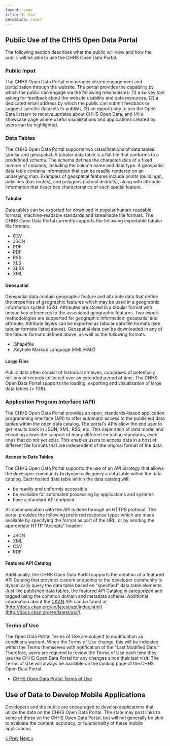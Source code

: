 ```yaml
---
layout: page
title: 5. Use
permalink: /use/
---
```


## Public Use of the CHHS Open Data Portal

The following section describes what the public will view and how the public will be able to use the CHHS Open Data Portal.

### Public Input

The CHHS Open Data Portal encourages citizen engagement and participation through the website. The portal provides the capability by which the public can engage via the following mechanisms: (1) a survey tool asking for feedback about the website usability and data resources, (2) a dedicated email address by which the public can submit feedback or suggest specific datasets to publish, (3) an opportunity to join the Open Data listserv to receive updates about CHHS Open Data, and (4) a showcase page where useful visualizations and applications created by users can be highlighted.

### Data Tables

The CHHS Open Data Portal supports two classifications of data tables: tabular and geospatial. A tabular data table is a flat file that conforms to a predefined schema. The schema defines the characteristics of a fixed number of columns, including the column name and data type. A geospatial data table contains information that can be readily rendered on an underlying map. Examples of geospatial features include points (buildings), polylines (bus routes), and polygons (school districts), along with attribute information that describes characteristics of each spatial feature.

#### Tabular

Data tables can be exported for download in popular human-readable formats, machine-readable standards and streamable file formats. The CHHS Open Data Portal currently supports the following exportable tabular file formats:

- CSV
- JSON
- PDF
- RDF
- RSS
- XLS
- XLSX
- XML

#### Geospatial

Geospatial data contain geographic feature and attribute data that define the properties of geographic features which may be used in a geographic information system (GIS). Attributes are stored in a tabular format with unique key references to the associated geographic features. Two export methodologies are supported for geographic information: geospatial and attribute. Attribute layers can be exported as tabular data file formats (see tabular formats listed above). Geospatial data can be downloaded in any of the tabular formats defined above, as well as the following formats:

- .Shapefile
- .Keyhole Markup Language (KML/KMZ)

#### Large Files

Public data often consist of historical archives, comprised of potentially millions of records collected over an extended period of time. The CHHS Open Data Portal supports the loading, exporting and visualization of large data tables (> 1GB).

### Application Program Interface (API)

The CHHS Open Data Portal provides an open, standards-based application programming interface (API) to offer automatic access to the published data tables within the open data catalog. The portal's APIs allow the end user to get results back in JSON, XML, RSS, etc. This separation of data model and encoding allows the support of many different encoding standards, even ones that do not yet exist. This enables users to access data in a host of different file formats that are independent of the original format of the data.

#### Access to Data Tables

The CHHS Open Data Portal supports the use of an API Strategy that allows the developer community to dynamically query a data table within the data catalog. Each hosted data table within the data catalog will:

- be readily and uniformly accessible
- be available for automated processing by applications and systems
- have a standard API endpoint

All communication with the API is done through an HTTPS protocol. The portal provides the following preferred response types which are made available by specifying the format as part of the URL, or by sending the appropriate HTTP "Accepts" header:

- JSON
- XML
- CSV
- RDF

#### Featured API Catalog

Additionally, the CHHS Open Data Portal supports the creation of a featured API Catalog that provides custom endpoints to the developer community to dynamically query the data table based on "specified" data table elements. Just like published data tables, the featured API Catalog is categorized and tagged using the common domain and metadata schema. Additional information about the [CKAN](https://ckan.org/) API can be found at [http://docs.ckan.org/en/latest/api/index.html](http://docs.ckan.org/en/latest/api/).

### Terms of Use

The Open Data Portal Terms of Use are subject to modification as conditions warrant. When the Terms of Use change, this will be indicated within the Terms themselves with notification of the "Last Modified Date." Therefore, users are required to review the Terms of Use each time they use the CHHS Open Data Portal for any changes since their last visit. The Terms of Use will always be available on the landing page of the CHHS Open Data Portal.

- [CHHS Open Data Portal Terms of Use](https://data.chhs.ca.gov/pages/terms)

## Use of Data to Develop Mobile Applications

Developers and the public are encouraged to develop applications that utilize the data on the CHHS Open Data Portal. The state may post links to some of these on the CHHS Open Data Portal, but will not generally be able to evaluate the content, accuracy, or functionality of these mobile applications.

<!-- Pagination -->
<div class="pagination">
  <a class="pagination-item older" href="{{ site.baseurl }}/disclosure">&laquo; Prev</a>
  <a class="pagination-item newer" href="{{ site.baseurl }}/glossary">Next &raquo;</a>
</div>
